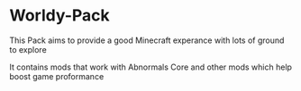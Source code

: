 # Worldy-Pack
This Pack aims to provide a good Minecraft experance with lots of ground to explore

It contains mods that work with Abnormals Core and other mods which help boost game proformance
